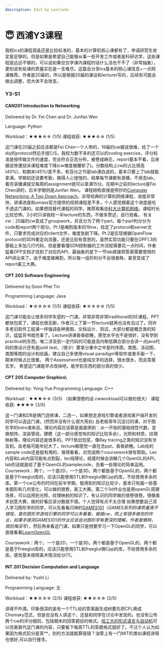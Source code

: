 ```yaml
---
description: Edit by LeslieXu
---
```


# 😇 西浦Y3课程

我校ics的课程涵盖还是比较标准的，基本的计算机核心课都有了，申请研究生肯定是足够的。但是如果是希望自己能够从事一些开发工作或者是科研访学，这些课程是远远不够的，可以说如果仅仅学课内课程的话什么活也干不了（非常抽象），更别说有些课的质量实在是一言难尽。这篇会分享ics基本的核心课信息+一点网课推荐。作者是20届的，所以是根据20届的课设和lecturer写的，后续有可能会做出调整，但大体不会改变。

### Y3-S1

#### CAN201 Introduction to Networking

Delivered by Dr. Fei Chen and Dr. Junfan Wen&#x20;

Language: Python&#x20;

Workload：★★★☆☆ (1/5) 课程收获: ★★★☆☆ (1/5)

这门课在20届之前应该都是Fei Chen一个人带的，19届的cw据说很难，给了一个diy的protocol然后手搓C/S，我校为数不多的还可以的coding exercise，评分标准是按传输文件的速度，完全符合正态分布，被卷成麻花，report基本不看，后来据说惨遭投诉课程难度下降(cw难度被腰斩了)。分数结构上cw的占比很高(40%)，和期末(45%)差不多。有百分之15是lab课白送的，基本只要上了lab就能拿满。学期初还说要考勤，搞得人心惶惶的，结果每节课都有录播，不用去lab，看完录播课提交每周的assignment就可以拿满15分。在期中之前的lecture是Fei Chen讲的，后半学期则是Junfan Wen。 课程结构直接是照抄的[Computer Networking: A Top-Down Approach](https://gaia.cs.umass.edu/kurose\_ross/index.php)。非常经典的计算机网络课程，进度非常快，讲课进度和umass官方提供的视频课程差不多，个人感觉跟着这个进度是吃不透这门课的。如果想找替代课程的同学，推荐观看[中科大计算机网络](https://www.bilibili.com/video/BV1JV411t7ow/)。课程时长比较恐怖，2小时只讲我校一半lecture的东西，不做多赘述，自行观看。 有关cw：20届的cw变成了groupwork，并且分为了两个part，每个part判分分为code和report两个部分。Pt.1是阉割版本的19cw，给定了protocol和server文件，只要求完成对应的client文件，难度急剧下降。Pt.2是实现根据OpenFlow protocol的SDN重定向流量，还是比较有意思的，虽然实现功能只要在OPF1.3的基础上多加几行代码，但是要看懂SDN控制器的工作流程需要花一点时间，作者猛看OFP文档才找到了对应的API，最抽象的是下一节lab直接把答案需要使用的API讲出来了。由于难度被阉割，所以每一组的判分不会很悬殊，甚至变成了report美工大赛。

#### CPT 203 Software Engineering

Delivered by:Soon Phei Tin&#x20;

Programming Language: Java&#x20;

Workload：★☆☆☆☆ (1/5) 课程收获: ★☆☆☆☆ (1/5)

这门课可能会让很多同学失望的一门课，非常非常非常traditional的SE课程，PPT都快包浆了，课程也很无聊，作者只上了第一节lecture就再也没有去过了。同许多老旧软件工程课一样强调各种类图、文档设计、测试，大部分都是概念类的知识，猛猛背书就完事了。Lecture讲课昏昏欲睡，感觉水平也不是很好，没有学到practical的东西。唯二涉及到一定代码的可能是高内聚低耦合部分会讲一点java代码的类设计还有是junit test。（很少）要拿分重中之中是时序图，类图，活动图，类图等图的设计和绘画，建议自己多使用visual paradigm等软件或者手画一下，期末时候占比很重。 两个Assessment也是纯文字的选择，很水很水，而且答案玄学。 希望这门课能早点改掉吧，能学到东西的部分真的很少。

#### CPT 205 Computer Graphics\\

Delivered by: Yong Yue Programming Language: C++

Workload：★★★☆☆ (3/5) （如果很卷的话 cwworkload可以做的很大） 课程收获: ★★★☆ (3/5)&#x20;

&#x20;这一门课和DB是俩门选修课，二选一，如果想走游戏引擎或者游戏客户端开发的同学可以选这门课。(然而并没有什么很大用处) 岳老板常年沉淀过的课，对于图形学的intro课来说，理论内容应该算是面面俱到：从一开始的基础线性代数，变换矩阵，渲染管线，建模（这一部分感觉有的知识比较多余），光照和材质，纹理映射等。理论内容还是很多的。PPT依旧包浆，像Ray tracing之类的知识没有涉及到。岳老板可能年纪大了，lecture都感觉一直在念ppt，昏昏欲睡。Lab给的sample code还是挺有用的，值得看看，对完成两个coursework很有帮助。Lec内容和Lab内容可能有点割裂，lec纯理论，结尾时候会讲解几个OpenGL的API，lab的话就是给了基于OpenGL的samplecode，去看一些理论的简单运用。 Coursework：两个，一个是2D，一个是3D。两个都是基于OpenGL的，两个都是基于Freeglut库的，应该只能使用STL和freeglut俩Cpp的库，不给使用多余的库。第一个cw公布的时间在前半学期，能用到的知识比较少，基本只有画一些基本图形和几何变化，可以做的很卷，美工大赛。第二个3d作业也是用openGL搭建场景，可以运用到光照，纹理映射的知识了。有认识的同学做的很卷很卷。很像美术创意大赛，做的好看应该分数就不错。个人觉得有点不太合理 如果想要自己深入学习图形学的同学，可以先看看闫神的[GAMES101](https://www.bilibili.com/video/BV1X7411F744/?spm\_id\_from=333.337.search-card.all.click\&vd\_source=27a7dfe7f23984062616fef51dbba7fa)（_GAMES系列的课质量真不错哇，喜欢图形学游戏引擎的同学可以多看看，做做cw，网上有很多做完的作业，如果手搓完GAMES101的作业应该会对图形学有更深的理解，作者是懒狗，很后悔没写_），然后再来看这门课。如果只是想要学习一下OpenGL的同学，可以直接看看[LearnOpenGL](https://learnopengl-cn.github.io)

Coursework：两个，一个是2D，一个是3D。两个都是基于OpenGL的，两个都是基于Freeglut库的，应该只能使用STL和freeglut俩Cpp的库，不给使用多余的库。感觉基本按照美术情况给分(?)。

#### INT 201 Decision Computation and Language

Delivered by: Yushi Li&#x20;

Programming Language: 无&#x20;

Workload：★★☆☆☆ (2/5) 课程收获: ★★☆☆☆ (2/5)

讲得不咋滴，印象很深的是有一个TTL给的答案画生成树要先把CFL换成Chomsky范式，但是也没有人讲这个，还是和同学在讨论中发现的。也没有公布两个cw的评分细则，包括期末的回答题目的格式。[哈工大的形式语言与自动机](https://www.bilibili.com/video/BV1oE4116794/?spm\_id\_from=333.337.search-card.all.click)可以完美替代这门课的内容，只要看下每周TTL的答题格式就好了。不过个人认为如果因为格式扣分是真\*\*，别的方法就能算我错？油管上有一门MIT的类似课程讲得也很好,可以自行搜寻。
